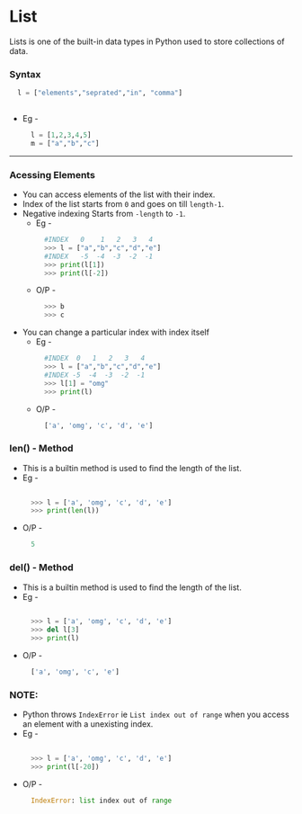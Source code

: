 # List

Lists is one of the built-in data types in Python used to store collections of data.

### Syntax 
  ```.py
    l = ["elements","seprated","in", "comma"]
    
  ```
  + Eg - 
    ```.py
      l = [1,2,3,4,5]
      m = ["a","b","c"]
    ```
---

### Acessing Elements
 
+ You can access elements of the list with their index.
+ Index of the list starts from ```0``` and goes on till ```length-1```.
+ Negative indexing Starts from ```-length``` to ```-1```.
  + Eg - 
    ```.py
      #INDEX   0    1   2   3   4
      >>> l = ["a","b","c","d","e"]
      #INDEX   -5  -4  -3  -2  -1
      >>> print(l[1])
      >>> print(l[-2])      
    ```
  + O/P -
    ```.py
      >>> b
      >>> c      
    ``` 
+ You can change a particular index with index itself
  + Eg - 
    ```.py
      #INDEX  0   1   2   3   4
      >>> l = ["a","b","c","d","e"]
      #INDEX -5  -4  -3  -2  -1
      >>> l[1] = "omg"
      >>> print(l)      
    ```
  + O/P -
    ```.py
      ['a', 'omg', 'c', 'd', 'e']
    ```  

### len() - Method

+ This is a builtin method is used to find the length of the list.
+ Eg - 
    ```.py
      
      >>> l = ['a', 'omg', 'c', 'd', 'e']
      >>> print(len(l))      
    ```
+ O/P -
    ```.py
      5
    ``` 
    
### del() - Method

+ This is a builtin method is used to find the length of the list.
+ Eg - 
    ```.py
      
      >>> l = ['a', 'omg', 'c', 'd', 'e']
      >>> del l[3]  
      >>> print(l) 
    ```
+ O/P -
    ```.py
      ['a', 'omg', 'c', 'e']
    ``` 
### NOTE:

+ Python throws ```IndexError``` ie ```List index out of range``` when you access an element with a unexisting index.
+ Eg - 
    ```.py
      
      >>> l = ['a', 'omg', 'c', 'd', 'e']
      >>> print(l[-20]) 
    ```
+ O/P -
    ```.py
      IndexError: list index out of range
    ```  




